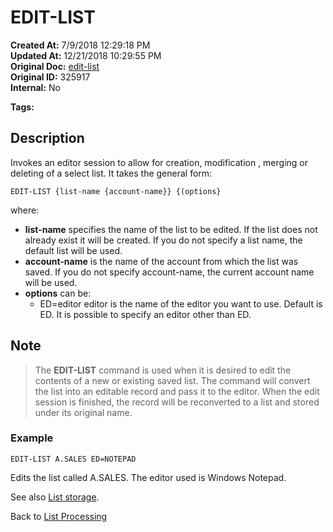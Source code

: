 # EDIT-LIST

**Created At:** 7/9/2018 12:29:18 PM  
**Updated At:** 12/21/2018 10:29:55 PM  
**Original Doc:** [edit-list](https://docs.jbase.com/47026-lists/edit-list)  
**Original ID:** 325917  
**Internal:** No  

**Tags:**
<badge text='jql' vertical='middle' />
<badge text='lists' vertical='middle' />

## Description

Invokes an editor session to allow for creation, modification , merging or deleting of a select list. It takes the general form:

```
EDIT-LIST {list-name {account-name}} {(options}
```

where:

- **list-name** specifies the name of the list to be edited. If the list does not already exist it will be created. If you do not specify a list name, the default list will be used.
- **account-name** is the name of the account from which the list was saved. If you do not specify account-name, the current account name will be used.
- **options** can be:
  - ED=editor editor is the name of the editor you want to use. Default is ED. It is possible to specify an editor other than ED.

## Note

> The **EDIT-LIST** command is used when it is desired to edit the contents of a new or existing saved list. The command will convert the list into an editable record and pass it to the editor. When the edit session is finished, the record will be reconverted to a list and stored under its original name.

### Example

```
EDIT-LIST A.SALES ED=NOTEPAD
```

Edits the list called A.SALES. The editor used is Windows Notepad.

See also [List storage](./../list-storage).

Back to [List Processing](./../list-processing)
